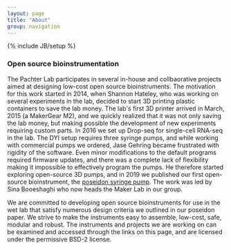 ```yaml
---
layout: page
title: "About"
group: navigation
---
```


{% include JB/setup %}

###  Open source bioinstrumentation

The Pachter Lab participates in several in-house and collbaorative projects aimed at designing low-cost open source bioinstruments. The motivation for this work started in 2014, when Shannon Hateley, who was working on several experiments in the lab, decided to start 3D printing plastic containers to save the lab money. The lab's first 3D printer arrived in March, 2015 (a MakerGear M2), and we quickly realized that it was not only saving the lab money, but making possible the development of new experiments requiring custom parts. In 2016 we set up Drop-seq for single-cell RNA-seq in the lab. The DYI setup requires three syringe pumps, and while working with commercial pumps we ordered, Jase Gehring became frustrated with rigidity of the software. Even minor modifications to the default programs required firmware updates, and there was a complete lack of flexibility making it impossible to effectively program the pumps. He therefore started exploring open-source 3D pumps, and in 2019 we published our first open-source bioinstrument, the [poseidon syringe pump](https://www.nature.com/articles/s41598-019-48815-9). The work was led by Sina Booeshaghi who now heads the Maker Lab in our group.

We are committed to developing open source bioinstruments for use in the wet lab that satisfy numerous design criteria we outlined in our poseidon paper. We strive to make the instruments easy to assemble, low-cost, safe, modular and robust. The instruments and projects we are working on can be examined and accessed through the links on this page, and are licensed under the permissive BSD-2 license.